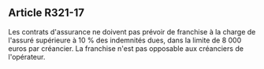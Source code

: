 Article R321-17
----
Les contrats d'assurance ne doivent pas prévoir de franchise à la charge de
l'assuré supérieure à 10 % des indemnités dues, dans la limite de 8 000 euros
par créancier. La franchise n'est pas opposable aux créanciers de l'opérateur.
